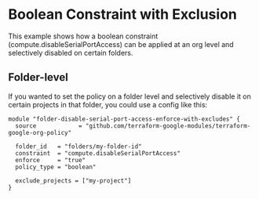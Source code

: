 # Boolean Constraint with Exclusion
This example shows how a boolean constraint (compute.disableSerialPortAccess) can be applied at an org level and selectively disabled on certain folders.

## Folder-level
If you wanted to set the policy on a folder level and selectively disable it on certain projects in that folder, you could use a config like this:

```hcl
module "folder-disable-serial-port-access-enforce-with-excludes" {
  source            = "github.com/terraform-google-modules/terraform-google-org-policy"

  folder_id   = "folders/my-folder-id"
  constraint  = "compute.disableSerialPortAccess"
  enforce     = "true"
  policy_type = "boolean"

  exclude_projects = ["my-project"]
}
```

[^]: (autogen_docs_start)
[^]: (autogen_docs_end)
